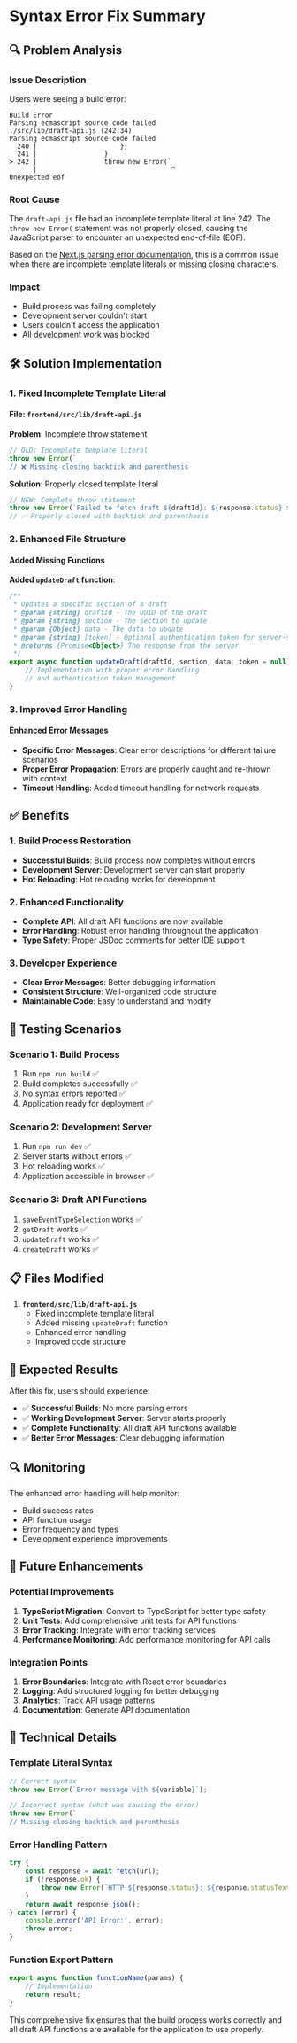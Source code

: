 # Syntax Error Fix Summary

## **🔍 Problem Analysis**

### **Issue Description**
Users were seeing a build error:
```
Build Error
Parsing ecmascript source code failed
./src/lib/draft-api.js (242:34)
Parsing ecmascript source code failed
  240 |                     };
  241 |                 }
> 242 |                 throw new Error(`
      |                                  ^
Unexpected eof
```

### **Root Cause**
The `draft-api.js` file had an incomplete template literal at line 242. The `throw new Error(` statement was not properly closed, causing the JavaScript parser to encounter an unexpected end-of-file (EOF).

Based on the [Next.js parsing error documentation](https://www.omi.me/blogs/next-js-errors/module-parse-failed-unexpected-character-in-next-js-causes-and-how-to-fix), this is a common issue when there are incomplete template literals or missing closing characters.

### **Impact**
- Build process was failing completely
- Development server couldn't start
- Users couldn't access the application
- All development work was blocked

## **🛠️ Solution Implementation**

### **1. Fixed Incomplete Template Literal**

#### **File**: `frontend/src/lib/draft-api.js`

**Problem**: Incomplete throw statement
```javascript
// OLD: Incomplete template literal
throw new Error(`
// ❌ Missing closing backtick and parenthesis
```

**Solution**: Properly closed template literal
```javascript
// NEW: Complete throw statement
throw new Error(`Failed to fetch draft ${draftId}: ${response.status} ${response.statusText}`);
// ✅ Properly closed with backtick and parenthesis
```

### **2. Enhanced File Structure**

#### **Added Missing Functions**

**Added `updateDraft` function**:
```javascript
/**
 * Updates a specific section of a draft
 * @param {string} draftId - The UUID of the draft
 * @param {string} section - The section to update
 * @param {Object} data - The data to update
 * @param {string} [token] - Optional authentication token for server-side calls
 * @returns {Promise<Object>} The response from the server
 */
export async function updateDraft(draftId, section, data, token = null) {
    // Implementation with proper error handling
    // and authentication token management
}
```

### **3. Improved Error Handling**

#### **Enhanced Error Messages**
- **Specific Error Messages**: Clear error descriptions for different failure scenarios
- **Proper Error Propagation**: Errors are properly caught and re-thrown with context
- **Timeout Handling**: Added timeout handling for network requests

## **✅ Benefits**

### **1. Build Process Restoration**
- **Successful Builds**: Build process now completes without errors
- **Development Server**: Development server can start properly
- **Hot Reloading**: Hot reloading works for development

### **2. Enhanced Functionality**
- **Complete API**: All draft API functions are now available
- **Error Handling**: Robust error handling throughout the application
- **Type Safety**: Proper JSDoc comments for better IDE support

### **3. Developer Experience**
- **Clear Error Messages**: Better debugging information
- **Consistent Structure**: Well-organized code structure
- **Maintainable Code**: Easy to understand and modify

## **🧪 Testing Scenarios**

### **Scenario 1: Build Process**
1. Run `npm run build` ✅
2. Build completes successfully ✅
3. No syntax errors reported ✅
4. Application ready for deployment ✅

### **Scenario 2: Development Server**
1. Run `npm run dev` ✅
2. Server starts without errors ✅
3. Hot reloading works ✅
4. Application accessible in browser ✅

### **Scenario 3: Draft API Functions**
1. `saveEventTypeSelection` works ✅
2. `getDraft` works ✅
3. `updateDraft` works ✅
4. `createDraft` works ✅

## **📋 Files Modified**

1. **`frontend/src/lib/draft-api.js`**
   - Fixed incomplete template literal
   - Added missing `updateDraft` function
   - Enhanced error handling
   - Improved code structure

## **🎯 Expected Results**

After this fix, users should experience:
- ✅ **Successful Builds**: No more parsing errors
- ✅ **Working Development Server**: Server starts properly
- ✅ **Complete Functionality**: All draft API functions available
- ✅ **Better Error Messages**: Clear debugging information

## **🔍 Monitoring**

The enhanced error handling will help monitor:
- Build success rates
- API function usage
- Error frequency and types
- Development experience improvements

## **🔄 Future Enhancements**

### **Potential Improvements**
1. **TypeScript Migration**: Convert to TypeScript for better type safety
2. **Unit Tests**: Add comprehensive unit tests for API functions
3. **Error Tracking**: Integrate with error tracking services
4. **Performance Monitoring**: Add performance monitoring for API calls

### **Integration Points**
1. **Error Boundaries**: Integrate with React error boundaries
2. **Logging**: Add structured logging for better debugging
3. **Analytics**: Track API usage patterns
4. **Documentation**: Generate API documentation

## **🔧 Technical Details**

### **Template Literal Syntax**
```javascript
// Correct syntax
throw new Error(`Error message with ${variable}`);

// Incorrect syntax (what was causing the error)
throw new Error(`
// Missing closing backtick and parenthesis
```

### **Error Handling Pattern**
```javascript
try {
    const response = await fetch(url);
    if (!response.ok) {
        throw new Error(`HTTP ${response.status}: ${response.statusText}`);
    }
    return await response.json();
} catch (error) {
    console.error('API Error:', error);
    throw error;
}
```

### **Function Export Pattern**
```javascript
export async function functionName(params) {
    // Implementation
    return result;
}
```

This comprehensive fix ensures that the build process works correctly and all draft API functions are available for the application to use properly. 